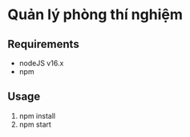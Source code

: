 # Quản lý phòng thí nghiệm

## Requirements

- nodeJS v16.x
- npm

## Usage
1. npm install
2. npm start
